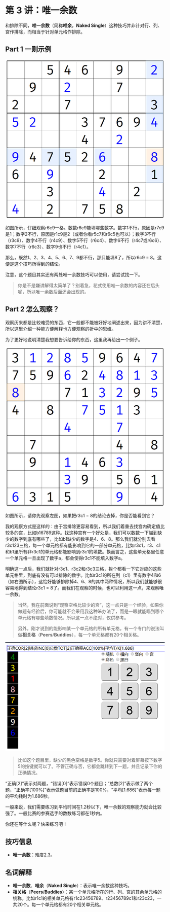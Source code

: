 # 第 3 讲：唯一余数

和排除不同，**唯一余数**（简称**唯余**，**Naked Single**）这种技巧并非针对行、列、宫作排除，而相当于针对单元格作排除。

## Part 1 一则示例

![](.gitbook/assets/01-wei-yi-yu-shu-.png)

如图所示，仔细观察r6c9一格。数数r6c9能填哪些数字。数字1不行，原因是r7c9是1；数字2不行，原因是r1c9是2（或者你看r5c7和r6c5也可以）；数字3不行（r3c9）、数字4不行（r4c9）、数字5不行（r6c4）、数字6不行（r4c7或r6c6）、数字7不行（r6c3）、数字9也不行（r4c1）。

那么，既然1、2、3、4、5、6、7、9都不行，那只能填8了，所以r6c9 = 8。这便是这个技巧所得到的结论。

注意，这个题目其实还有两处唯一余数技巧可以使用，请尝试找一下。

> 你是不是嫌讲解得太简单了？别着急，花式使用唯一余数的内容还在后头呢，所以唯一余数后面还会出现的。

## Part 2 怎么观察？

观察历来都是比较难受的东西，它一般都不能被好好地阐述出来，因为讲不清楚，所以这里介绍一种能方便解释也方便观察的折中的思维。

为了更好地说明清楚我想要告诉给你的东西，这里我再给出一个例子。

![](.gitbook/assets/02-guan-cha-.png)

如图所示，请你先观察左图，如果把r3c1 = 8的结论去掉，你是否能看到它？

我的观察方式是这样的：由于宫排除更容易看到，所以我们着重去找宫内确定值比较多的宫，比如b16789这种。找这种宫有一个好处是，我们可以数数一下瞄到缺少的数字到底有哪些了，比如b1缺少的数字是4、6、8。那么我们就分别去看r3c123三格，每一个单元格都有能影响到它的一部分单元格，比如r3c1，r3、c1和b1里所有非r3c1的单元格都能影响到r3c1的填数。换而言之，这些单元格里任意一个单元格一旦出现了数字a，都会使得r3c1不能填入数字a。

明确这一点后，我们就针对r3c1、r3c2和r3c3三格，挨个都看一下它对应的这些单元格里，到底有没有可以排除的数字。比如r3c1的所在列（c1）里有数字4和6（如右图所示），这恰好能够排除掉4、6、8的其中两种情况，所以我们就能够很容易地得到结论r3c1 = 8了。而我们在观察的时候，也可以利用这一点，来观察唯一余数。

> 当然，我在前面说到“观察空格比较少的宫”，这一点只是一个经验，如果你做题有经验后，你可能就不会采用我这种笨办法了，而是一眼就能瞄到哪个单元格有哪些填数情况。所以这一点不绝对，仅供参考。
>
> 另外，刚才说到的能影响某一个单元格的所有单元格，有一个专门的说法叫做**相关格**（**Peers**/**Buddies**），每一个单元格都有20个相关格。

![](.gitbook/assets/03-lian-xi-wang-zhan-.png)

> 比如这个题目里，缺少的黑色空格是数字5。你就只需要对着屏幕按下数字5的按键就可以了。不管正确与否，它都会跳转到下一题，并且记录下你的正确情况。

“正确\[2\]”表示对两题，“错误\[0\]”表示错误0个题目；“总数\[2\]”表示做了两个题，“正确率\[100%\]”表示做题目前的正确率是100%，“平均\[1.686\]”表示每一题的平均耗时为1.686秒。

一般来说，我们需要练习到平均时间在1.2秒以下，唯一余数的观察能力就会比较强了。一般比赛的参赛选手的数数练习都在1秒内。

你还在等什么呢？快来练习吧！

## 技巧信息

* **唯一余数**：难度2.3。

## 名词解释

* **唯一余数**、**唯余**（**Naked Single**）：表示唯一余数这种技巧。
* **相关格**（**Peers**/**Buddies**）：某一个单元格所在的行、列、宫的其余单元格的统称。比如r1c1的相关单元格有r1c23456789、r23456789c1和r23c23，一共20个。每一个单元格都有20个相关单元格。


